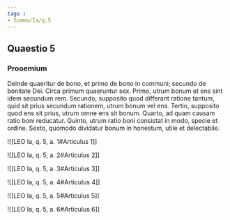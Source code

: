 ```yaml
---
tags : 
- Summa/Ia/q.5
---
```


## Quaestio 5

### Prooemium

Deinde quaeritur de bono, et primo de bono in communi; secundo de bonitate Dei. Circa primum quaeruntur sex. Primo, utrum bonum et ens sint idem secundum rem. Secundo, supposito quod differant ratione tantum, quid sit prius secundum rationem, utrum bonum vel ens. Tertio, supposito quod ens sit prius, utrum omne ens sit bonum. Quarto, ad quam causam ratio boni reducatur. Quinto, utrum ratio boni consistat in modo, specie et ordine. Sexto, quomodo dividatur bonum in honestum, utile et delectabile.

![[LEO Ia, q. 5, a. 1#Articulus 1]]

![[LEO Ia, q. 5, a. 2#Articulus 2]]

![[LEO Ia, q. 5, a. 3#Articulus 3]]

![[LEO Ia, q. 5, a. 4#Articulus 4]]

![[LEO Ia, q. 5, a. 5#Articulus 5]]

![[LEO Ia, q. 5, a. 6#Articulus 6]]

